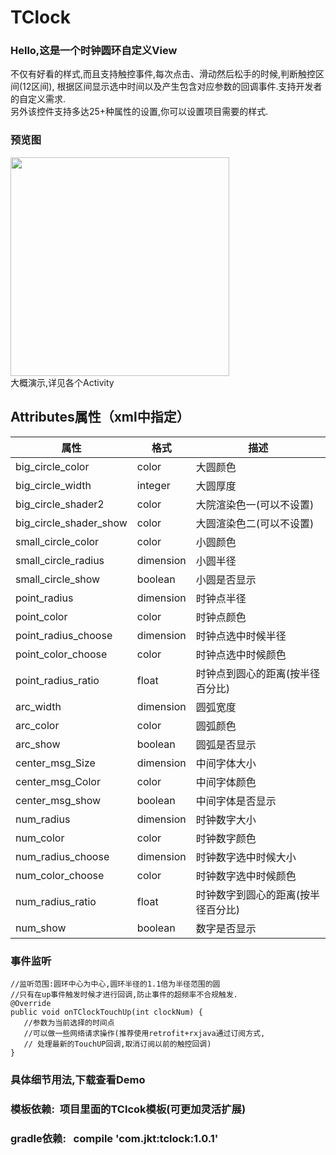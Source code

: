 # TClock
###  Hello,这是一个时钟圆环自定义View
  不仅有好看的样式,而且支持触控事件,每次点击、滑动然后松手的时候,判断触控区间(12区间),
  根据区间显示选中时间以及产生包含对应参数的回调事件.支持开发者的自定义需求.<br>
  另外该控件支持多达25+种属性的设置,你可以设置项目需要的样式.</br>
###  预览图
  <img width="350"  src="https://github.com/HoldMyOwn/TClock/blob/master/preview/clock-6.gif"/><br>
  大概演示,详见各个Activity</br>
  
 
 ## Attributes属性（xml中指定）
 |属性|格式|描述
 |---|---|---|
 |big_circle_color|color|大圆颜色
 |big_circle_width|integer|大圆厚度
 |big_circle_shader2|color|大院渲染色一(可以不设置)
 |big_circle_shader_show|color|大圆渲染色二(可以不设置)
 |small_circle_color|color|小圆颜色
 |small_circle_radius|dimension|小圆半径
 |small_circle_show|boolean|小圆是否显示
 |point_radius|dimension|时钟点半径
 |point_color|color|时钟点颜色
 |point_radius_choose|dimension|时钟点选中时候半径
 |point_color_choose|color|时钟点选中时候颜色
 |point_radius_ratio|float|时钟点到圆心的距离(按半径百分比)
 |arc_width|dimension|圆弧宽度
 |arc_color|color|圆弧颜色
 |arc_show|boolean|圆弧是否显示
 |center_msg_Size|dimension|中间字体大小
 |center_msg_Color|color|中间字体颜色
 |center_msg_show|boolean|中间字体是否显示
 |num_radius|dimension|时钟数字大小
 |num_color|color|时钟数字颜色
 |num_radius_choose|dimension|时钟数字选中时候大小
 |num_color_choose|color|时钟数字选中时候颜色
 |num_radius_ratio|float|时钟数字到圆心的距离(按半径百分比)
 |num_show|boolean|数字是否显示
 
 
 
 
###  事件监听
   
    //监听范围:圆环中心为中心,圆环半径的1.1倍为半径范围的圆
    //只有在up事件触发时候才进行回调,防止事件的超频率不合规触发.
    @Override
    public void onTClockTouchUp(int clockNum) {
       //参数为当前选择的时间点
       //可以做一些网络请求操作(推荐使用retrofit+rxjava通过订阅方式,
       // 处理最新的TouchUP回调,取消订阅以前的触控回调)
    }
    
###   具体细节用法,下载查看Demo</br>
###   模板依赖:&nbsp;&nbsp;项目里面的TClcok模板(可更加灵活扩展)</br>
###   gradle依赖:&nbsp;&nbsp;&nbsp;compile&nbsp;'com.jkt:tclock:1.0.1'</br>


